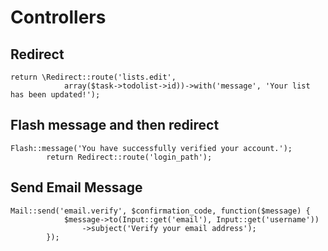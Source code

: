 
# Controllers

## Redirect
```
return \Redirect::route('lists.edit', 
            array($task->todolist->id))->with('message', 'Your list has been updated!');
```

## Flash message and then redirect
```
Flash::message('You have successfully verified your account.');
        return Redirect::route('login_path');
```

## Send Email Message
```
Mail::send('email.verify', $confirmation_code, function($message) {
            $message->to(Input::get('email'), Input::get('username'))
                ->subject('Verify your email address');
        });
```
